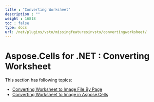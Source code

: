```yaml
---
title : "Converting Worksheet" 
description : "" 
weight : 16818 
toc : false
type: docs
url: /net/plugins/vsto/missingfeaturesinvsto/convertingworksheet/
---
```


# Aspose.Cells for .NET : Converting Worksheet


This section has following topics:

*   [Converting Worksheet to Image File By Page](https://docs2.aspose.com/cells/net/plugins/vsto/missingfeaturesinvsto/convertingworksheet/converting+worksheet+to+image+file+by+page)
*   [Converting Worksheet to Image in Aspose.Cells](https://docs2.aspose.com/cells/net/plugins/vsto/missingfeaturesinvsto/convertingworksheet/converting+worksheet+to+image+in+aspose.cells)

